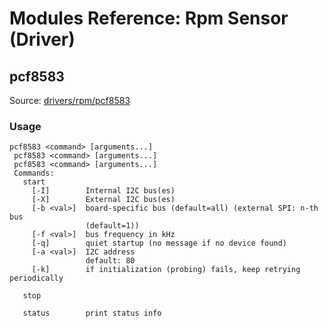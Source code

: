 # Modules Reference: Rpm Sensor (Driver)
## pcf8583
Source: [drivers/rpm/pcf8583](https://github.com/PX4/PX4-Autopilot/tree/main/src/drivers/rpm/pcf8583)

<a id="pcf8583_usage"></a>

### Usage
```
pcf8583 <command> [arguments...]
 pcf8583 <command> [arguments...]
 pcf8583 <command> [arguments...]
 Commands:
   start
     [-I]        Internal I2C bus(es)
     [-X]        External I2C bus(es)
     [-b <val>]  board-specific bus (default=all) (external SPI: n-th bus
                 (default=1))
     [-f <val>]  bus frequency in kHz
     [-q]        quiet startup (no message if no device found)
     [-a <val>]  I2C address
                 default: 80
     [-k]        if initialization (probing) fails, keep retrying periodically

   stop

   status        print status info
```

